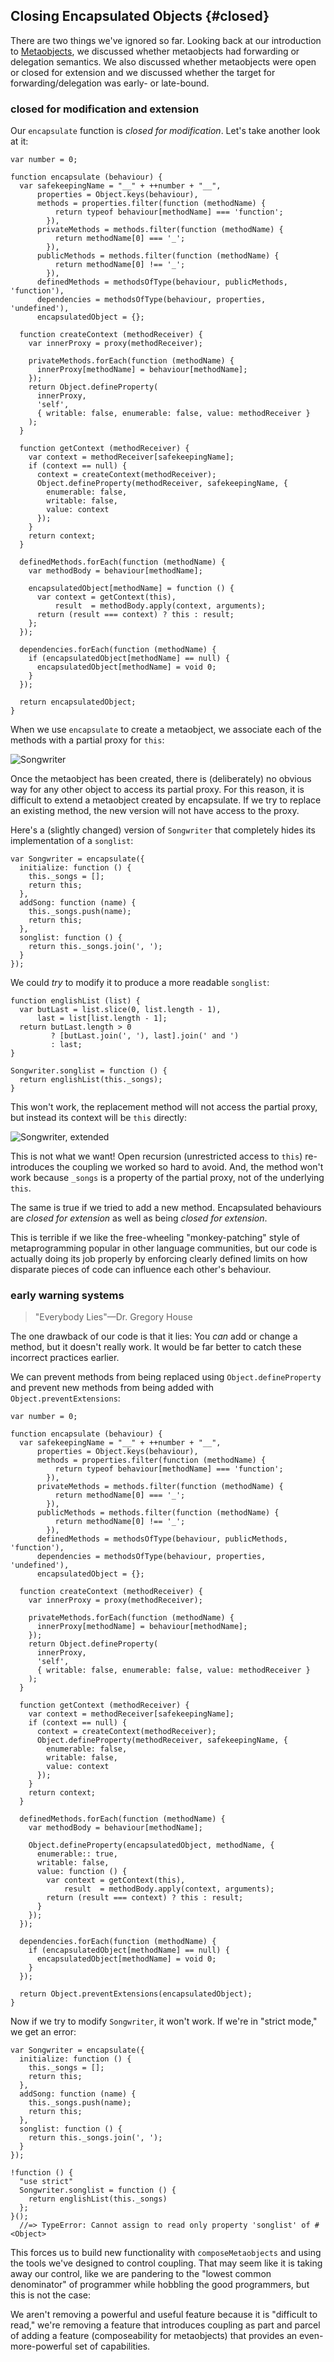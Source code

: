 ## Closing Encapsulated Objects {#closed}

There are two things we've ignored so far. Looking back at our introduction to [Metaobjects](#metaobjects), we discussed whether metaobjects had forwarding or delegation semantics. We also discussed whether metaobjects were open or closed for extension and we discussed whether the target for forwarding/delegation was early- or late-bound.

### closed for modification and extension

Our `encapsulate` function is *closed for modification*. Let's take another look at it:

~~~~~~~~
var number = 0;

function encapsulate (behaviour) {
  var safekeepingName = "__" + ++number + "__",
      properties = Object.keys(behaviour),
      methods = properties.filter(function (methodName) {
          return typeof behaviour[methodName] === 'function';
        }),
      privateMethods = methods.filter(function (methodName) {
          return methodName[0] === '_';
        }),
      publicMethods = methods.filter(function (methodName) {
          return methodName[0] !== '_';
        }),
      definedMethods = methodsOfType(behaviour, publicMethods, 'function'),
      dependencies = methodsOfType(behaviour, properties, 'undefined'),
      encapsulatedObject = {};

  function createContext (methodReceiver) {
    var innerProxy = proxy(methodReceiver);

    privateMethods.forEach(function (methodName) {
      innerProxy[methodName] = behaviour[methodName];
    });
    return Object.defineProperty(
      innerProxy,
      'self',
      { writable: false, enumerable: false, value: methodReceiver }
    );
  }

  function getContext (methodReceiver) {
    var context = methodReceiver[safekeepingName];
    if (context == null) {
      context = createContext(methodReceiver);
      Object.defineProperty(methodReceiver, safekeepingName, {
        enumerable: false,
        writable: false,
        value: context
      });
    }
    return context;
  }

  definedMethods.forEach(function (methodName) {
    var methodBody = behaviour[methodName];

    encapsulatedObject[methodName] = function () {
      var context = getContext(this),
          result  = methodBody.apply(context, arguments);
      return (result === context) ? this : result;
    };
  });

  dependencies.forEach(function (methodName) {
    if (encapsulatedObject[methodName] == null) {
      encapsulatedObject[methodName] = void 0;
    }
  });

  return encapsulatedObject;
}
~~~~~~~~

When we use `encapsulate` to create a metaobject, we associate each of the methods with a partial proxy for `this`:

![Songwriter](images/7/songwriter.png)

Once the metaobject has been created, there is (deliberately) no obvious way for any other object to access its partial proxy. For this reason, it is difficult to extend a metaobject created by encapsulate. If we try to replace an existing method, the new version will not have access to the proxy.

Here's a (slightly changed) version of `Songwriter` that completely hides its implementation of a `songlist`:

~~~~~~~~
var Songwriter = encapsulate({
  initialize: function () {
    this._songs = [];
    return this;
  },
  addSong: function (name) {
    this._songs.push(name);
    return this;
  },
  songlist: function () {
    return this._songs.join(', ');
  }
});
~~~~~~~~

We could *try* to modify it to produce a more readable `songlist`:

~~~~~~~~
function englishList (list) {
  var butLast = list.slice(0, list.length - 1),
      last = list[list.length - 1];
  return butLast.length > 0
         ? [butLast.join(', '), last].join(' and ')
         : last;
}

Songwriter.songlist = function () {
  return englishList(this._songs);
}
~~~~~~~~

This won't work, the replacement method will not access the partial proxy, but instead its context will be `this` directly:

![Songwriter, extended](images/7/songwriter-extended.png)

This is not what we want! Open recursion (unrestricted access to `this`) re-introduces the coupling we worked so hard to avoid. And, the method won't work because `_songs` is a property of the partial proxy, not of the underlying `this`.

The same is true if we tried to add a new method. Encapsulated behaviours are *closed for extension* as well as being *closed for extension*.

This is terrible if we like the free-wheeling "monkey-patching" style of metaprogramming popular in other language communities, but our code is actually doing its job properly by enforcing clearly defined limits on how disparate pieces of code can influence each other's behaviour.

### early warning systems

> "Everybody Lies"—Dr. Gregory House

The one drawback of our code is that it lies: You *can* add or change a method, but it doesn't really work. It would be far better to catch these incorrect practices earlier.

We can prevent methods from being replaced using `Object.defineProperty` and prevent new methods from being added with `Object.preventExtensions`:

~~~~~~~~
var number = 0;

function encapsulate (behaviour) {
  var safekeepingName = "__" + ++number + "__",
      properties = Object.keys(behaviour),
      methods = properties.filter(function (methodName) {
          return typeof behaviour[methodName] === 'function';
        }),
      privateMethods = methods.filter(function (methodName) {
          return methodName[0] === '_';
        }),
      publicMethods = methods.filter(function (methodName) {
          return methodName[0] !== '_';
        }),
      definedMethods = methodsOfType(behaviour, publicMethods, 'function'),
      dependencies = methodsOfType(behaviour, properties, 'undefined'),
      encapsulatedObject = {};

  function createContext (methodReceiver) {
    var innerProxy = proxy(methodReceiver);
  
    privateMethods.forEach(function (methodName) {
      innerProxy[methodName] = behaviour[methodName];
    });
    return Object.defineProperty(
      innerProxy,
      'self',
      { writable: false, enumerable: false, value: methodReceiver }
    );
  }

  function getContext (methodReceiver) {
    var context = methodReceiver[safekeepingName];
    if (context == null) {
      context = createContext(methodReceiver);
      Object.defineProperty(methodReceiver, safekeepingName, {
        enumerable: false,
        writable: false,
        value: context
      });
    }
    return context;
  }

  definedMethods.forEach(function (methodName) {
    var methodBody = behaviour[methodName];

    Object.defineProperty(encapsulatedObject, methodName, {
      enumerable:: true,
      writable: false,
      value: function () {
        var context = getContext(this),
            result  = methodBody.apply(context, arguments);
        return (result === context) ? this : result;
      }
    });
  });

  dependencies.forEach(function (methodName) {
    if (encapsulatedObject[methodName] == null) {
      encapsulatedObject[methodName] = void 0;
    }
  });

  return Object.preventExtensions(encapsulatedObject);
}
~~~~~~~~

Now if we try to modify `Songwriter`, it won't work. If we're in "strict mode," we get an error:

~~~~~~~~
var Songwriter = encapsulate({
  initialize: function () {
    this._songs = [];
    return this;
  },
  addSong: function (name) {
    this._songs.push(name);
    return this;
  },
  songlist: function () {
    return this._songs.join(', ');
  }
});

!function () {
  "use strict"
  Songwriter.songlist = function () {
    return englishList(this._songs)
  };
}();
  //=> TypeError: Cannot assign to read only property 'songlist' of #<Object>
~~~~~~~~

This forces us to build new functionality with `composeMetaobjects` and using the tools we've designed to control coupling. That may seem like it is taking away our control, like we are pandering to the "lowest common denominator" of programmer while hobbling the good programmers, but this is not the case:

We aren't removing a powerful and useful feature because it is "difficult to read," we're removing a feature that introduces coupling as part and parcel of adding a feature (composeability for metaobjects) that provides an even-more-powerful set of capabilities.